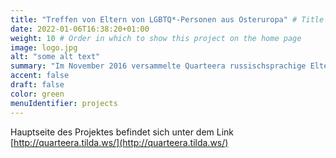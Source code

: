 ```yaml
---
title: "Treffen von Eltern von LGBTQ*-Personen aus Osteruropa" # Title of your project
date: 2022-01-06T16:38:20+01:00
weight: 10 # Order in which to show this project on the home page
image: logo.jpg
alt: "some alt text"
summary: "Im November 2016 versammelte Quarteera russischsprachige Eltern von LGBT-Kindern zu einem Treffen in Deutschland. Mütter und Väter kamen aus Belarus, der Ukraine, Moldawien, Kasachstan, Russland, Polen und Israel zu uns."
accent: false
draft: false
color: green
menuIdentifier: projects
---
```

Hauptseite des Projektes befindet sich unter dem Link [http://quarteera.tilda.ws/](http://quarteera.tilda.ws/)